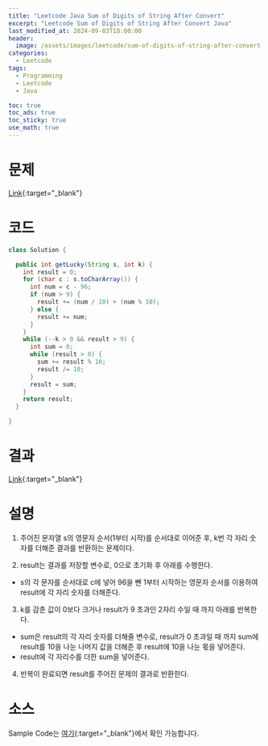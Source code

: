 ```yaml
---
title: "Leetcode Java Sum of Digits of String After Convert"
excerpt: "Leetcode Sum of Digits of String After Convert Java"
last_modified_at: 2024-09-03T18:00:00
header:
  image: /assets/images/leetcode/sum-of-digits-of-string-after-convert.png
categories:
  - Leetcode
tags:
  - Programming
  - Leetcode
  - Java

toc: true
toc_ads: true
toc_sticky: true
use_math: true
---
```

# 문제
[Link](https://leetcode.com/problems/sum-of-digits-of-string-after-convert/){:target="_blank"}

# 코드
```java
class Solution {

  public int getLucky(String s, int k) {
    int result = 0;
    for (char c : s.toCharArray()) {
      int num = c - 96;
      if (num > 9) {
        result += (num / 10) + (num % 10);
      } else {
        result += num;
      }
    }
    while (--k > 0 && result > 9) {
      int sum = 0;
      while (result > 0) {
        sum += result % 10;
        result /= 10;
      }
      result = sum;
    }
    return result;
  }

}
```

# 결과
[Link](https://leetcode.com/problems/sum-of-digits-of-string-after-convert/submissions/1377488412/){:target="_blank"}

# 설명
1. 주어진 문자열 s의 영문자 순서(1부터 시작)를 순서대로 이어준 후, k번 각 자리 숫자를 더해준 결과를 반환하는 문제이다.

2. result는 결과를 저장할 변수로, 0으로 초기화 후 아래를 수행한다.
- s의 각 문자를 순서대로 c에 넣어 96을 뺀 1부터 시작하는 영문자 순서를 이용하여 result에 각 자리 숫자를 더해준다.

3. k를 감춘 값이 0보다 크거나 result가 9 초과인 2자리 수일 때 까지 아래를 반복한다.
- sum은 result의 각 자리 숫자를 더해줄 변수로, result가 0 초과일 때 까지 sum에 result를 10을 나눈 나머지 값을 더해준 후 result에 10을 나눈 몫을 넣어준다.
- result에 각 자리수를 더한 sum을 넣어준다.

4. 반복이 완료되면 result를 주어진 문제의 결과로 반환한다.

# 소스
Sample Code는 [여기](https://github.com/GracefulSoul/leetcode/blob/master/src/main/java/gracefulsoul/problems/SumOfDigitsOfStringAfterConvert.java){:target="_blank"}에서 확인 가능합니다.